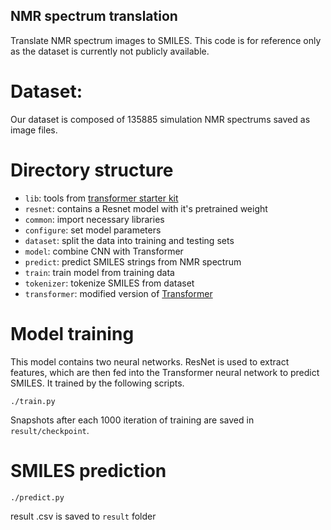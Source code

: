 
## NMR spectrum translation
Translate NMR spectrum images to SMILES.
This code is for reference only as the dataset is currently not publicly available.

# Dataset:
Our dataset is composed of 135885 simulation NMR spectrums saved as image files.

# Directory structure
- `lib`: tools from   [transformer starter kit](https://www.kaggle.com/c/bms-molecular-translation/discussion/231190)
- `resnet`: contains a Resnet model with it's pretrained weight
- `common`: import necessary libraries
- `configure`: set model parameters
- `dataset`: split the data into training and testing sets
- `model`: combine CNN with Transformer
- `predict`: predict SMILES strings from NMR spectrum
- `train`: train model from training data
- `tokenizer`:  tokenize SMILES from dataset
- `transformer`: modified version of [Transformer](https://towardsdatascience.com/how-to-code-the-transformer-in-pytorch-24db27c8f9ec)



# Model training

This model contains two neural networks. ResNet is used to extract features, which are then fed into the Transformer neural network to predict SMILES. It trained by the following scripts.

	./train.py

Snapshots after each 1000 iteration of training are saved in `result/checkpoint`.  


# SMILES prediction

	./predict.py

result .csv is saved to `result` folder
